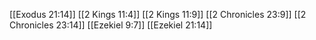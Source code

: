 [[Exodus 21:14]]
[[2 Kings 11:4]]
[[2 Kings 11:9]]
[[2 Chronicles 23:9]]
[[2 Chronicles 23:14]]
[[Ezekiel 9:7]]
[[Ezekiel 21:14]]
